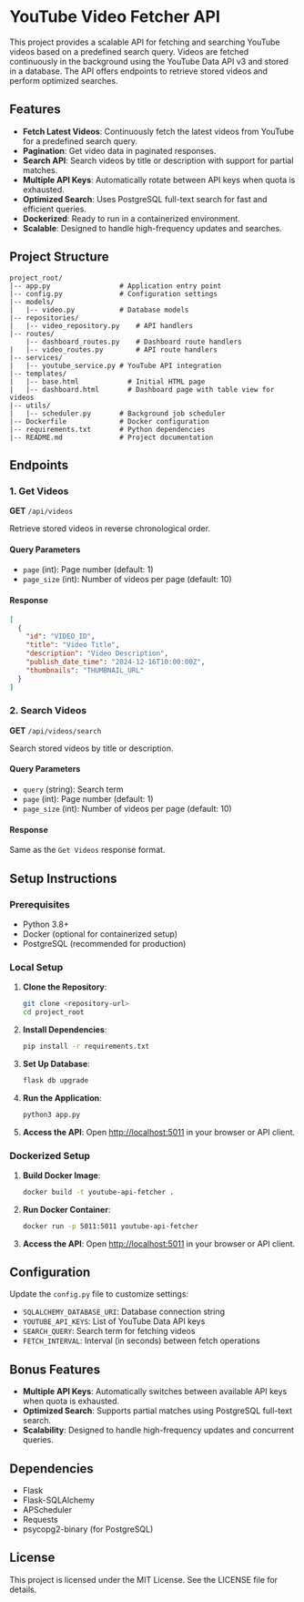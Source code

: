 # YouTube Video Fetcher API

This project provides a scalable API for fetching and searching YouTube videos based on a predefined search query. Videos are fetched continuously in the background using the YouTube Data API v3 and stored in a database. The API offers endpoints to retrieve stored videos and perform optimized searches.

## Features

- **Fetch Latest Videos**: Continuously fetch the latest videos from YouTube for a predefined search query.
- **Pagination**: Get video data in paginated responses.
- **Search API**: Search videos by title or description with support for partial matches.
- **Multiple API Keys**: Automatically rotate between API keys when quota is exhausted.
- **Optimized Search**: Uses PostgreSQL full-text search for fast and efficient queries.
- **Dockerized**: Ready to run in a containerized environment.
- **Scalable**: Designed to handle high-frequency updates and searches.

## Project Structure

```
project_root/
|-- app.py                 # Application entry point
|-- config.py              # Configuration settings
|-- models/
|   |-- video.py           # Database models
|-- repositories/
|   |-- video_repository.py    # API handlers
|-- routes/
    |-- dashboard_routes.py    # Dashboard route handlers
|   |-- video_routes.py        # API route handlers
|-- services/
|   |-- youtube_service.py # YouTube API integration
|-- templates/
|   |-- base.html            # Initial HTML page
|   |-- dashboard.html       # Dashboard page with table view for videos
|-- utils/
|   |-- scheduler.py       # Background job scheduler
|-- Dockerfile             # Docker configuration
|-- requirements.txt       # Python dependencies
|-- README.md              # Project documentation
```

## Endpoints

### 1. Get Videos

**GET** `/api/videos`

Retrieve stored videos in reverse chronological order.

#### Query Parameters
- `page` (int): Page number (default: 1)
- `page_size` (int): Number of videos per page (default: 10)

#### Response
```json
[
  {
    "id": "VIDEO_ID",
    "title": "Video Title",
    "description": "Video Description",
    "publish_date_time": "2024-12-16T10:00:00Z",
    "thumbnails": "THUMBNAIL_URL"
  }
]
```

### 2. Search Videos

**GET** `/api/videos/search`

Search stored videos by title or description.

#### Query Parameters
- `query` (string): Search term
- `page` (int): Page number (default: 1)
- `page_size` (int): Number of videos per page (default: 10)

#### Response
Same as the `Get Videos` response format.

## Setup Instructions

### Prerequisites
- Python 3.8+
- Docker (optional for containerized setup)
- PostgreSQL (recommended for production)

### Local Setup

1. **Clone the Repository**:
   ```bash
   git clone <repository-url>
   cd project_root
   ```

2. **Install Dependencies**:
   ```bash
   pip install -r requirements.txt
   ```

3. **Set Up Database**:
   ```bash
   flask db upgrade
   ```

4. **Run the Application**:
   ```bash
   python3 app.py
   ```

5. **Access the API**:
   Open [http://localhost:5011](http://localhost:5011) in your browser or API client.

### Dockerized Setup

1. **Build Docker Image**:
   ```bash
   docker build -t youtube-api-fetcher .
   ```

2. **Run Docker Container**:
   ```bash
   docker run -p 5011:5011 youtube-api-fetcher
   ```

3. **Access the API**:
   Open [http://localhost:5011](http://localhost:5011) in your browser or API client.

## Configuration

Update the `config.py` file to customize settings:
- `SQLALCHEMY_DATABASE_URI`: Database connection string
- `YOUTUBE_API_KEYS`: List of YouTube Data API keys
- `SEARCH_QUERY`: Search term for fetching videos
- `FETCH_INTERVAL`: Interval (in seconds) between fetch operations

## Bonus Features

- **Multiple API Keys**: Automatically switches between available API keys when quota is exhausted.
- **Optimized Search**: Supports partial matches using PostgreSQL full-text search.
- **Scalability**: Designed to handle high-frequency updates and concurrent queries.

## Dependencies

- Flask
- Flask-SQLAlchemy
- APScheduler
- Requests
- psycopg2-binary (for PostgreSQL)

## License

This project is licensed under the MIT License. See the LICENSE file for details.

